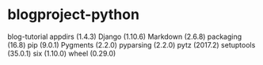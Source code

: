 # blogproject-python
blog-tutorial
appdirs (1.4.3)
Django (1.10.6)
Markdown (2.6.8)
packaging (16.8)
pip (9.0.1)
Pygments (2.2.0)
pyparsing (2.2.0)
pytz (2017.2)
setuptools (35.0.1)
six (1.10.0)
wheel (0.29.0)
